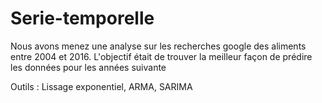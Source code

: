 # Serie-temporelle

Nous avons menez une analyse sur les recherches google des aliments entre 2004 et 2016. 
L'objectif était de trouver la meilleur façon de prédire les données pour les années suivante 

Outils : Lissage exponentiel, ARMA, SARIMA
